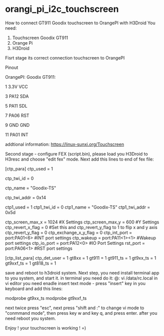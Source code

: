 # orangi_pi_i2c_touchscreen
How to connect GT911 Goodix touchscreen to OrangePI with H3Droid
You need:
1. Touchscreen Goodix GT911
2. Orange Pi
3. H3Droid

Fisrt stage its correct connection touchscreen to OrangePI

Pinout

OrangePI:          Goodix GT911:

1	3.3V             VCC

3	PA12             SDA

5	PA11             SDL

7	PA06             RST

9	GND	             GND

11 PA01            INT


addtional information: https://linux-sunxi.org/Touchscreen

Second stage - configure FEX (script.bin), please load you H3Droid to H3resc
and choose "edit fex" mode.
Next add this lines to end of fex file:

[ctp_para]
ctp_used = 1

ctp_twi_id = 0

ctp_name = "Goodix-TS"

ctp_twi_addr = 0x14


ctp1_used = 1
ctp1_twi_id = 0
ctp1_name = "Goodix-TS"
ctp1_twi_addr = 0x5d

ctp_screen_max_x = 1024                                             #X Settings
ctp_screen_max_y = 600                                              #Y Settings
ctp_revert_x_flag = 0                                               #Set this and ctp_revert_y_flag to 1 to flip x and y axis
ctp_revert_y_flag = 0
ctp_exchange_x_y_flag = 0 
ctp_int_port = port:PA01<6><default><default><default>              #INT port settings
ctp_wakeup = port:PA11<1><default><default><1>                      #Wakeup port settings
ctp_io_port = port:PA12<0><default><default><default>               #IO Port Settings
rst_port = port:PA06<1><default><default><default>                  #RST port settings

[ctp_list_para]
ctp_det_user = 1
gt8xx = 1
gt911 = 1
gt911_ts = 1
gt9xx_ts = 1
gt9xxf_ts = 1
gt818_ts = 1

save and reboot to h3droid system.
Next step, you need install terminal app to you system, and start it.
in terminal you need do it:
@: vi /data/rc.local
in vi editor you need enadle insert text mode - press "insert" key in you keyboard
and add this lines:

modprobe gt9xx_ts
modprobe gt9xxf_ts

next twice press "esc", next press "shift and :" to change vi mode to "conmmand mode", then press key w and key q, and press enter.
after you need reboot you system.

Enjoy ! your touchscreen is working ! =)
